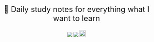 <!-- <p align="center">
	<a href="https://github.com/YUbuntu0109/studynote.life"><img src=""></a>
</p> -->

<p style="text-align:center;font-size:25px;">
	📖 Daily study notes for everything what I want to learn
</p>

<p align="center">
<img src="https://badges.frapsoft.com/os/v1/open-source.png?v=103"></img>
<img src="https://travis-ci.com/CTFlag/CTFlag-CVE.svg?branch=master"></img>
<a rel="license" href="http://creativecommons.org/licenses/by-nc-sa/4.0/">
	<img alt="知识共享许可协议" style="border-width:0" height="21" src="https://i.creativecommons.org/l/by-nc-sa/4.0/88x31.png">
</a>
</p>
